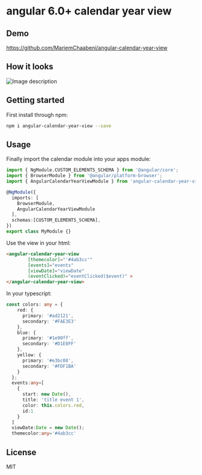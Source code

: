 # angular 6.0+ calendar year view

## Demo

https://github.com/MariemChaabeni/angular-calendar-year-view

## How it looks
![Image description](https://i.imgur.com/t6YeX9n.png)


## Getting started
First install through npm:

```bash
npm i angular-calendar-year-view --save
```

## Usage
Finally import the calendar module into your apps module:

```typescript
import { NgModule,CUSTOM_ELEMENTS_SCHEMA } from '@angular/core';
import { BrowserModule } from '@angular/platform-browser';
import { AngularCalendarYearViewModule } from 'angular-calendar-year-view';

@NgModule({
  imports: [
    BrowserModule,
    AngularCalendarYearViewModule
  ],
  schemas:[CUSTOM_ELEMENTS_SCHEMA],
})
export class MyModule {}
```
Use the view in your html:
```html
<angular-calendar-year-view  
        [themecolor]="'#4ab3cc'" 
        [events]="events"  
        [viewDate]="viewDate"  
        (eventClicked)="eventClicked($event)" >
</angular-calendar-year-view>
```
In your typescript:

```typescript
const colors: any = {
    red: {
      primary: '#ad2121',
      secondary: '#FAE3E3'
    },
    blue: {
      primary: '#1e90ff',
      secondary: '#D1E8FF'
    },
    yellow: {
      primary: '#e3bc08',
      secondary: '#FDF1BA'
    }
  };
  events:any=[
    {
      start: new Date(),
      title: 'title event 1',
      color: this.colors.red,
      id:1
    }
  ]
  viewDate:Date = new Date();
  themecolor:any='#4ab3cc'
```
## License

MIT

